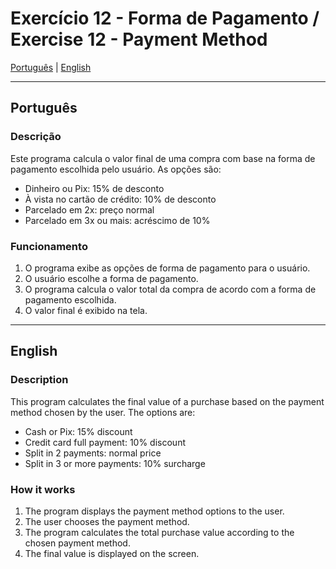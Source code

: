 # Exercício 12 - Forma de Pagamento / Exercise 12 - Payment Method

[Português](#português) | [English](#english)

---

<a id="português"></a>
## Português

### Descrição
Este programa calcula o valor final de uma compra com base na forma de pagamento escolhida pelo usuário. As opções são:
- Dinheiro ou Pix: 15% de desconto
- À vista no cartão de crédito: 10% de desconto
- Parcelado em 2x: preço normal
- Parcelado em 3x ou mais: acréscimo de 10%

### Funcionamento
1. O programa exibe as opções de forma de pagamento para o usuário.
2. O usuário escolhe a forma de pagamento.
3. O programa calcula o valor total da compra de acordo com a forma de pagamento escolhida.
4. O valor final é exibido na tela.

---

<a id="english"></a>
## English

### Description
This program calculates the final value of a purchase based on the payment method chosen by the user. The options are:
- Cash or Pix: 15% discount
- Credit card full payment: 10% discount
- Split in 2 payments: normal price
- Split in 3 or more payments: 10% surcharge

### How it works
1. The program displays the payment method options to the user.
2. The user chooses the payment method.
3. The program calculates the total purchase value according to the chosen payment method.
4. The final value is displayed on the screen.